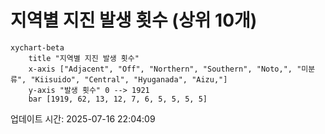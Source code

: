 # 지역별 지진 발생 횟수 (상위 10개)

```mermaid
xychart-beta
    title "지역별 지진 발생 횟수"
    x-axis ["Adjacent", "Off", "Northern", "Southern", "Noto,", "미분류", "Kiisuido", "Central", "Hyuganada", "Aizu,"]
    y-axis "발생 횟수" 0 --> 1921
    bar [1919, 62, 13, 12, 7, 6, 5, 5, 5, 5]
```

업데이트 시간: 2025-07-16 22:04:09
